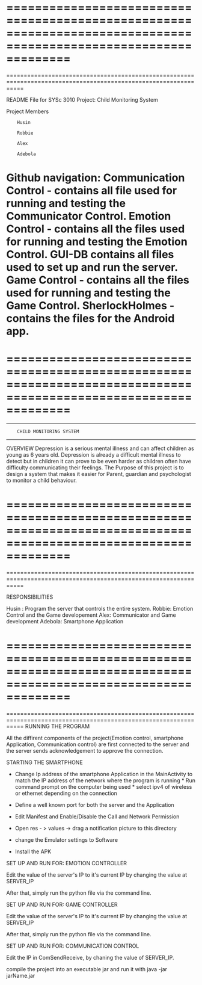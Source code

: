 =================================================================================================================
=================================================================================================================
=================================================================================================================

README File for SYSc 3010 Project: Child Monitoring System

Project Members

        Husin
	
        Robbie
	
        Alex
	
        Adebola

Github navigation:
	Communication Control - contains all file used for running and testing the Communicator Control.
	Emotion Control - contains all the files used for running and testing the Emotion Control.
	GUI-DB contains all files used to set up and run the server.
	Game Control - contains all the files used for running and testing the Game Control.
	SherlockHolmes - contains the files for the Android app.
=================================================================================================================
=================================================================================================================
=================================================================================================================

______________________________________________
        CHILD MONITORING SYSTEM             
______________________________________________
OVERVIEW
Depression is a serious mental illness and can affect children as young as 6 years old. 
Depression is already a difficult mental illness to detect but in children it can prove 
to be even harder as children often have difficulty communicating their feelings.
The Purpose of this project is to design a system that makes it easier for Parent, guardian
and psychologist to monitor a child behaviour.

=================================================================================================================
=================================================================================================================
=================================================================================================================

RESPONSIBILITIES

Husin : Program the server that controls the entire system. 
Robbie: Emotion Control and the Game developement
Alex:   Communicator and Game development
Adebola: Smartphone Application

=================================================================================================================
=================================================================================================================
=================================================================================================================
RUNNING THE PROGRAM

All the diffirent components of the project(Emotion control, smartphone Application, Communication control) are first
connected to the server and the server sends acknowledgement to approve the connection.

STARTING THE SMARTPHONE

* Change Ip address of the smartphone Application in the MainActivity to match the IP address of the network where the program is running
      *  Run command prompt on the computer being used
            * select ipv4 of wireless or ethernet depending on the connection
	    
* Define a well known port for both the server and the Application

*  Edit Manifest and Enable/Disable the Call and Network Permission

*  Open res - > values -> drag a notification picture to this directory

* change the Emulator settings to Software 

* Install the APK

SET UP AND RUN FOR: EMOTION CONTROLLER

Edit the value of the server's IP to it's current IP by changing the value at SERVER_IP 

After that, simply run the python file via the command line.

SET UP AND RUN FOR: GAME CONTROLLER

Edit the value of the server's IP to it's current IP by changing the value at SERVER_IP 

After that, simply run the python file via the command line.

SET UP AND RUN FOR: COMMUNICATION CONTROL

Edit the IP in ComSendReceive, by chaning the value of SERVER_IP. 

compile the project into an executable jar and run it with java -jar jarName.jar 
